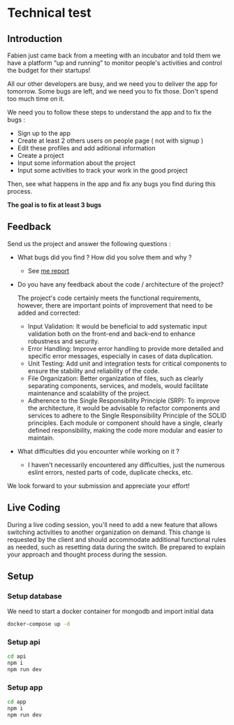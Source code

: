 # Technical test

## Introduction

Fabien just came back from a meeting with an incubator and told them we have a platform “up and running” to monitor people's activities and control the budget for their startups!

All our other developers are busy, and we need you to deliver the app for tomorrow. Some bugs are left, and we need you to fix those. Don't spend too much time on it.

We need you to follow these steps to understand the app and to fix the bugs :

- Sign up to the app
- Create at least 2 others users on people page ( not with signup )
- Edit these profiles and add aditional information
- Create a project
- Input some information about the project
- Input some activities to track your work in the good project

Then, see what happens in the app and fix any bugs you find during this process.

**The goal is to fix at least 3 bugs**

## Feedback

Send us the project and answer the following questions :

- What bugs did you find ? How did you solve them and why ?
    - See [me report](https://github.com/Eric013/service-national-universel-test-technique/cr_erics.md)
- Do you have any feedback about the code / architecture of the project?

  The project's code certainly meets the functional requirements, however, there are important points of improvement that need to be added and corrected:

    - Input Validation: It would be beneficial to add systematic input validation both on the front-end and back-end to enhance robustness and security.
    - Error Handling: Improve error handling to provide more detailed and specific error messages, especially in cases of data duplication.
    - Unit Testing: Add unit and integration tests for critical components to ensure the stability and reliability of the code.
    - File Organization: Better organization of files, such as clearly separating components, services, and models, would facilitate maintenance and scalability of the project.
    - Adherence to the Single Responsibility Principle (SRP): To improve the architecture, it would be advisable to refactor components and services to adhere to the Single Responsibility Principle of the SOLID principles. Each module or component should have a single, clearly defined responsibility, making the code more modular and easier to maintain.

- What difficulties did you encounter while working on it ?
  - I haven't necessarily encountered any difficulties, just the numerous eslint errors, nested parts of code, duplicate checks, etc.

We look forward to your submission and appreciate your effort!

## Live Coding

During a live coding session, you'll need to add a new feature that allows switching activities to another organization on demand. This change is requested by the client and should accommodate additional functional rules as needed, such as resetting data during the switch. Be prepared to explain your approach and thought process during the session.

## Setup

### Setup database

We need to start a docker container for mongodb and import initial data

```bash
docker-compose up -d
```

### Setup api

```bash
cd api
npm i
npm run dev
```

### Setup app

```bash
cd app
npm i
npm run dev
```
